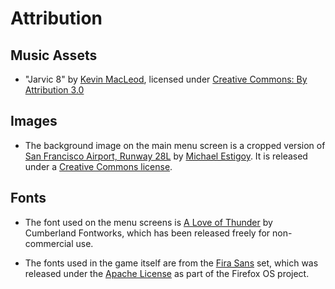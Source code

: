 # Attribution

## Music Assets

* "Jarvic 8" by [Kevin MacLeod](incompetech.com), licensed under [Creative Commons: By Attribution 3.0](http://creativecommons.org/licenses/by/3.0/)

## Images

* The background image on the main menu screen is a cropped version of [San Francisco Airport, Runway 28L](https://www.flickr.com/photos/michaelestigoy/6451426469) by [Michael Estigoy](https://www.flickr.com/photos/michaelestigoy/). It is released under a [Creative Commons license](https://creativecommons.org/licenses/by-nc/2.0/).

## Fonts

* The font used on the menu screens is [A Love of Thunder](http://www.dafont.com/a-love-of-thunder.font) by Cumberland Fontworks, which has been released freely for non-commercial use.

* The fonts used in the game itself are from the [Fira Sans](http://www.mozilla.org/en-US/styleguide/products/firefox-os/typeface/) set, which was released under the [Apache License](http://www.apache.org/licenses/LICENSE-2.0) as part of the Firefox OS project.
